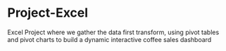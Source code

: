 # Project-Excel
Excel Project where we gather the data first transform, using pivot tables and pivot charts to build a dynamic interactive coffee sales dashboard
